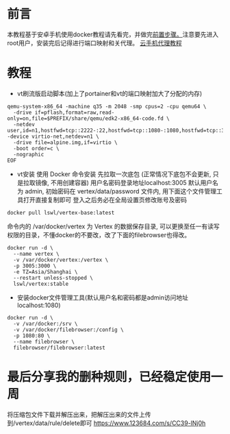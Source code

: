 # 前言
本教程基于安卓手机使用docker教程请先看完，并做完[前置步骤。](https://blog.050802.xyz/post/an-zhuo-shou-ji-shi-yong-docker-jiao-cheng.html)注意要先进入root用户，安装完后记得进行端口映射和关代理。
[云手机代理教程](https://vip.123pan.cn/1681970/ymjew503t0l000d7w32x77t3xl96wk0uDIQ1DIr0Dcx2DIry.jpg)
# 教程
* vt刷流版启动脚本(加上了portainer和vt的端口映射加大了分配的内存)
```
qemu-system-x86_64 -machine q35 -m 2048 -smp cpus=2 -cpu qemu64 \
  -drive if=pflash,format=raw,read-only=on,file=$PREFIX/share/qemu/edk2-x86_64-code.fd \
  -netdev user,id=n1,hostfwd=tcp::2222-:22,hostfwd=tcp::1080-:1080,hostfwd=tcp::3005-:3005,hostfwd=tcp::9000-:9000 -device virtio-net,netdev=n1 \
  -drive file=alpine.img,if=virtio \
  -boot order=c \
  -nographic
EOF
```
* vt安装
使用 Docker 命令安装
先拉取一次底包 (正常情况下底包不会更新, 只是拉取镜像, 不用创建容器)
用户名密码登录地址localhost:3005
默认用户名为 admin, 初始密码在 vertex/data/password 文件内, 用下面这个文件管理工具打开直接复制即可 登入之后务必在全局设置页修改账号及密码
```
docker pull lswl/vertex-base:latest
```
命令内的 /var/docker/vertex 为 Vertex 的数据保存目录, 可以更换至任一有读写权限的目录，不懂docker的不要改，改了下面的filebrowser也得改。
```
docker run -d \
  --name vertex \
  -v /var/docker/vertex:/vertex \
  -p 3005:3000 \
  -e TZ=Asia/Shanghai \
  --restart unless-stopped \
  lswl/vertex:stable
```
* 安装docker文件管理工具(默认用户名和密码都是admin访问地址localhost:1080)
```
docker run -d \
  -v /var/docker:/srv \
  -v /var/docker/filebrowser:/config \
  -p 1080:80 \
  --name filebrowser \
  filebrowser/filebrowser:latest
```
# 最后分享我的删种规则，已经稳定使用一周
将压缩包文件下载并解压出来，把解压出来的文件上传到/vertex/data/rule/delete即可
https://www.123684.com/s/CC39-lNj0h